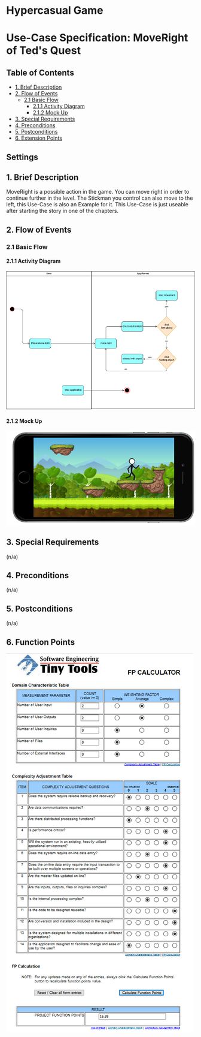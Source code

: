# Hypercasual Game <!-- omit in toc -->

# Use-Case Specification: MoveRight of Ted's Quest <!-- omit in toc -->

## Table of Contents <!-- omit in toc -->
- [1. Brief Description](#11-brief-description)
- [2. Flow of Events](#2-flow-of-events)
  - [2.1 Basic Flow](#21-basic-flow)
    - [2.1.1 Activity Diagram](#211-activity-diagram)
    - [2.1.2 Mock Up](#212-mock-up)
- [3. Special Requirements](#3-special-requirements)
- [4. Preconditions](#4-preconditions)
- [5. Postconditions](#5-postconditions)
- [6. Extension Points](#6-extension-points)


## Settings

## 1. Brief Description
MoveRight is a possible action in the game. You can move right in order to continue further in the level. 
The Stickman you control can also move to the left, this Use-Case is also an Example for it.
This Use-Case is just useable after starting the story in one of the chapters.
## 2. Flow of Events

### 2.1 Basic Flow

#### 2.1.1 Activity Diagram

![AD_Settings](./Activity_dia_moveright.png)

#### 2.1.2 Mock Up

![SH_Settings](./Screenshot_MoveRight.PNG)

## 3. Special Requirements

(n/a)

## 4. Preconditions

(n/a)

## 5. Postconditions

(n/a)

## 6. Function Points

![FP_Settings](../FunctionPoints/UC_MoveRight_Neu.PNG)
